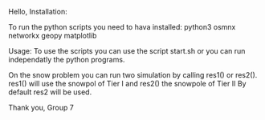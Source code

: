 Hello,
Installation:

To run the python scripts you need to hava installed:
    python3
    osmnx
    networkx
    geopy
    matplotlib

Usage:
To use the scripts you can use the script start.sh or you can run independatly the python programs.

On the snow problem you can run two simulation by calling res1() or res2().
res1() will use the snowpol of Tier I and res2() the snowpole of Tier II
By default res2 will be used.

Thank you,
Group 7
